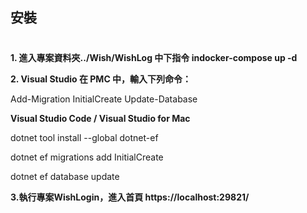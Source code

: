 ## 安裝 <h1> 
**1. 進入專案資料夾../Wish/WishLog 中下指令 indocker-compose up -d**

**2. Visual Studio 在 PMC 中，輸入下列命令：**

Add-Migration InitialCreate Update-Database 

**Visual Studio Code / Visual Studio for Mac**

dotnet tool install --global dotnet-ef 

dotnet ef migrations add InitialCreate 

dotnet ef database update

**3.執行專案WishLogin，進入首頁 https://localhost:29821/**
